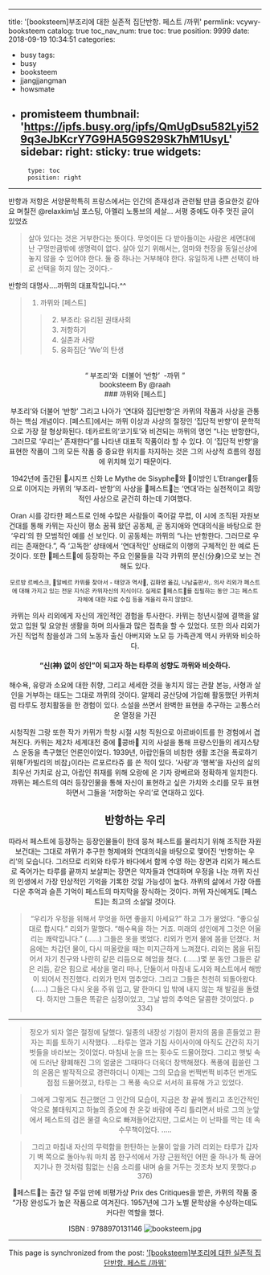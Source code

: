 
---
title: '[booksteem]부조리에 대한 실존적 집단반항. 페스트 /까뮈'
permlink: vcywy-booksteem
catalog: true
toc_nav_num: true
toc: true
position: 9999
date: 2018-09-19 10:34:51
categories:
- busy
tags:
- busy
- booksteem
- jjangjjangman
- howsmate
- promisteem
thumbnail: 'https://ipfs.busy.org/ipfs/QmUgDsu582Lyi529q3eJbKcrY7G9HA5G9S29Sk7hM1UsyL'
sidebar:
    right:
        sticky: true
widgets:
    -
        type: toc
        position: right
---


반항과 저항은 서양문학특히 프랑스에서는 인간의 존재성과 관련될 만큼 중요한것 같아요  며칠전 @relaxkim님 포스팅, 아멜리 노통브의 세살... 서평 중에도 아주 멋진 글이 있었죠 
> 살아 있다는 것은 거부한다는 뜻이다. 
무엇이든 다 받아들이는 사람은 세면대에 난 구멍만큼밖에 생명력이 없다. 
살아 있기 위해서는, 엄마와 천장을 동일선상에 놓지 않을 수 있어야 한다. 둘 중 하나는 거부해야 한다. 
유일하게 나쁜 선택이 바로 선택을 하지 않는 것이다.- 

반항의 대명사....까뮈의 대표작입니다.^^
> 1. 까뮈와 [페스트]
>> 2. 부조리: 유리된 권태사회
>> 3. 저항하기
>> 4. 실존과 사랑
>> 5. 융화집단 ‘We’의 탄생

<center>
<br>
<q> 부조리’와&nbsp;  더불어 ‘반항’  &nbsp;-까뮈 </q>


<br>

<div class="text-right">
booksteem By @raah
</div>
### 까뮈와 [페스트] 

 부조리’와 더불어 ‘반항’ 그리고 나아가 ‘연대와 집단반항’은 카뮈의 작품과 사상을 관통하는 핵심 개념이다. [페스트]에서는 까뮈 이상과 사상의 절정인 ‘집단적 반항’이 문학적으로 가장 잘 형상화된다. 데카르트의‘코기토’와 비견되는 까뮈의 명언 “나는 반항한다, 그러므로 ‘우리는’ 존재한다”를 나타낸 대표적 작품이라 할 수 있다. 이 ‘집단적 반항’을 표현한 작품이 그의 모든 작품 중 중요한 위치를 차지하는 것은 그의 사상적 흐름의 정점에 위치해 있기 때문이다.


 1942년에 출간된 󰡔시지프 신화 Le Mythe de Sisyphe󰡕와 󰡔이방인 L'Etranger󰡕등으로 이어지는 카뮈의 ‘부조리- 반항’의 사상을 󰡔페스트󰡕는 ‘연대’라는 실천적이고 희망적인 사상으로 굳건히 하는데 기여했다. 

 Oran 시를 강타한 페스트로 인해 수많은 사람들이 죽어갈 무렵, 이 시에 조직된 자원보건대를 통해 카뮈는 자신이 평소 꿈꿔 왔던 공동체, 곧 동지애와 연대의식을 바탕으로 한  ‘우리’의 한 모범적인 예를 선 보인다. 이 공동체는 까뮈의  “나는 반항한다. 그러므로 우리는 존재한다.”, 즉 ‘고독한’ 상태에서 ‘연대적인’ 상태로의 이행의 구체적인 한 예로 든 것이다.
 또한 󰡔페스트󰡕에 등장하는 주요 인물들을 각각 카뮈의 분신(分身)으로 보는 견해도 있다.

 <sup> 모르방 르베스크, 󰡔알베르 카뮈를 찾아서 - 태양과 역사󰡕, 김화영 옮김, 나남출판사,.
 의사 리외가 페스트에 대해 가지고 있는 전문 지식은  카뮈자신의 지식이다. 실제로 󰡔페스트󰡕를 집필하는 동안 그는  페스트 자체에 대한 자료 수집 등을 게을리 하지 않았다. </sup> 

 카뮈는 의사 리외에게  자신의 개인적인 경험을 투사한다. 카뮈는 청년시절에 결핵을 앓았고 입원 및 요양원 생활을 하며 의사들과 많은 접촉을 할 수 있었다.  또한 의사 리외가 가진 직업적 참을성과 그의 노동자 출신 아버지와 노모 등 가족관계 역시 카뮈와 비슷하다.  

#### “신(神) 없이 성인”이 되고자 하는 타루의 성향도 까뮈와 비슷하다. 
해수욕, 유랑과 소요에 대한 취향, 그리고 세세한 것을 놓치지 않는 관찰 본능, 
사형과 살인을 거부하는 태도는 그대로 까뮈의 것이다. 
알제리 공산당에 가입해 활동했던 카뮈처럼 타루도 정치활동을 한 경험이 있다. 소설을 쓰면서 완벽한 표현을 추구하는 고통스러운 열정을 가진

시청직원 그랑 또한 작가 카뮈가 학창 시절 시청 직원으로 아르바이트를 한 경험에서 겹쳐진다. 카뮈는 제2차 세계대전 중에 󰡔콩바󰡕 지의 사설을 통해 프랑스인들의 레지스탕스 운동을 촉구했던 언론인이었다. 1939년, 아랍인들의 비참한 생활 조건을 폭로하기 위해｢카빌리의 비참｣이라는 르포르타쥬 를 쓴 적이 있다. ‘사랑’과 ‘행복’을 자신의 삶의 최우선 가치로 삼고, 아랍인 취재를 위해 오랑에 온 기자 랑베르와 정확하게 일치한다.  까뮈는 페스트의 여러 등장인물을 통해 자신이 표현하고 싶은 가치와 소리를 모두 표현하면서 그들을 ‘저항하는 우리’로 연대하고 있다. 

## 반항하는 우리
따라서 페스트에 등장하는 등장인물들이 한데 뭉쳐 페스트를 물리치기 위해 조직한 자원보건대는  그대로 까뮈가 추구한 형제애와 연대의식을 바탕으로 맺어진 ‘반항하는 우리’의 모습니다. 그러므로  리외와 타루가 바다에서 함께 수영    하는 장면과 리외가 페스트로 죽어가는 타루를 끝까지 보살피는 장면은 약자들과 연대하며 우정을 나눈 까뮈 자신의 인생에서 가장 인상적인 기억을 기록한 것일 가능성이 높다. 까뮈의 삶에서 가장 아름다운 추억과 슬픈 기억이 페스트의 마지막을 장식하는 것이다. 까뮈 자신에게도 [페스트]는 최고의 소설일 것이다. 

>  “우리가 우정을 위해서 무엇을 하면 좋을지 아세요?” 하고 그가 물었다.  “좋으실 대로 합시다.” 리외가 말했다.       “해수욕을 하는 거죠. 미래의 성인에게 그것은 어울리는 쾌락입니다.” (……)  그들은 옷을 벗었다. 리외가 먼저 물에 몸을 던졌다. 처음에는 차갑던 물이, 다시 떠올랐을 때는 미지근하게 느껴졌다.   리외는 몸을 뒤집어서 자기 친구와 나란히 같은 리듬으로 헤엄을 쳤다. (……)몇 분 동안 그들은 같은 리듬, 같은 힘으로 세상을 멀리 떠나, 단둘이서 마침내 도시와 페스트에서 해방이 되어서 전진했다. 리외가 먼저 멈추었다. 그리고 그들은 천천히 되돌아왔다. (……) 그들은 다시 옷을 주워 입고, 말 한마디 입 밖에 내지 않는 채 발길을 돌렸다. 하지만 그들은 똑같은 심정이었고, 그날 밤의 추억은 달콤한 것이었다. p 334)

---
> 정오가 되자 열은 절정에 달했다. 일종의 내장성 기침이 환자의 몸을 흔들었고 환자는 피를 토하기 시작했다. …타루는 열과 기침 사이사이에 아직도 간간히 자기 벗들을 바라보는 것이었다. 마침내 눈을 뜨는 횟수도 드물어졌다. 그리고 햇빛 속에 드러난 황폐해진 그의 얼굴은 그때마다 더욱더 창백해졌다. 폭풍에 휩쓸린 그의 온몸은 발작적으로 경련하더니 이제는 그의 모습을 번쩍번쩍 비추던 번개도 점점 드물어졌고, 타루는 그 폭풍 속으로 서서히 표류해 가고 있었다.

> 그에게 그렇게도 친근했던 그 인간의 모습이, 지금은 창 끝에 찔리고 초인간적인 악으로 불태워지고 하늘의 증오에 찬 온갖 바람에 주리 틀리면서 바로 그의 눈앞에서 페스트의 검은 물결 속으로 빠져들어갔지만, 그로서는 이 난파를 막는 데 속수무책이었다. …..

> 그리고 마침내 자신의 무력함을 한탄하는 눈물이 앞을 가려 리외는 타루가 갑자기 벽 쪽으로 돌아누워 마치 몸 한구석에서 가장 근원적인 어떤 줄 하나가 툭 끊어지기나 한 것처럼 힘없는 신음 소리를 내며 숨을 거두는 것조차 보지 못했다.p 376)

󰡔페스트󰡕는 출간 일 주일 만에 비평가상 Prix des Critiques을 받은, 카뮈의 작품 중 “가장 완성도가 높은 작품으로 여겨진다.  1957년에 그가 노벨 문학상을 수상하는데도 커다란 역할을 했다.  



ISBN : 9788970131146 
![booksteem.jpg](https://ipfs.busy.org/ipfs/QmUgDsu582Lyi529q3eJbKcrY7G9HA5G9S29Sk7hM1UsyL)

- - -

This page is synchronized from the post: ['[booksteem]부조리에 대한 실존적 집단반항. 페스트 /까뮈'](https://steemit.com/@raah/vcywy-booksteem)
